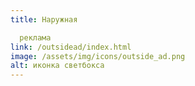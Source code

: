 ```yaml
---
title: Наружная

  реклама
link: /outsidead/index.html
image: /assets/img/icons/outside_ad.png
alt: иконка светбокса
---
```

